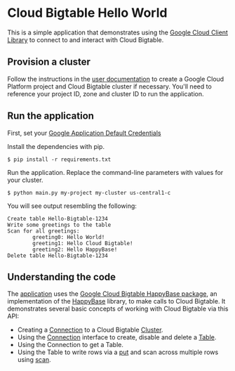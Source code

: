 # Cloud Bigtable Hello World

This is a simple application that demonstrates using the [Google Cloud Client
Library][gcloud-python] to connect to and interact with Cloud Bigtable.

[gcloud-python]: https://github.com/GoogleCloudPlatform/gcloud-python


## Provision a cluster

Follow the instructions in the [user documentation](https://cloud.google.com/bigtable/docs/creating-cluster)
to create a Google Cloud Platform project and Cloud Bigtable cluster if necessary.
You'll need to reference your project ID, zone and cluster ID to run the application.


## Run the application

First, set your [Google Application Default Credentials](https://developers.google.com/identity/protocols/application-default-credentials)

Install the dependencies with pip.

```
$ pip install -r requirements.txt
```

Run the application. Replace the command-line parameters with values for your cluster.

```
$ python main.py my-project my-cluster us-central1-c
```

You will see output resembling the following:

```
Create table Hello-Bigtable-1234
Write some greetings to the table
Scan for all greetings:
        greeting0: Hello World!
        greeting1: Hello Cloud Bigtable!
        greeting2: Hello HappyBase!
Delete table Hello-Bigtable-1234
```

## Understanding the code

The [application](main.py) uses the [Google Cloud Bigtable HappyBase
package][Bigtable HappyBase], an implementation of the [HappyBase][HappyBase]
library, to make calls to Cloud Bigtable. It demonstrates several basic
concepts of working with Cloud Bigtable via this API:

[Bigtable HappyBase]: https://googlecloudplatform.github.io/gcloud-python/stable/happybase-package.html
[HappyBase]: http://happybase.readthedocs.io/en/latest/index.html

- Creating a [Connection][HappyBase Connection] to a Cloud Bigtable
  [Cluster][Cluster API].
- Using the [Connection][HappyBase Connection] interface to create, disable and
  delete a [Table][HappyBase Table].
- Using the Connection to get a Table.
- Using the Table to write rows via a [put][HappyBase Table Put] and scan
  across multiple rows using [scan][HappyBase Table Scan].

[Cluster API]: https://googlecloudplatform.github.io/gcloud-python/stable/bigtable-cluster.html
[HappyBase Connection]: https://googlecloudplatform.github.io/gcloud-python/stable/happybase-connection.html
[HappyBase Table]: https://googlecloudplatform.github.io/gcloud-python/stable/happybase-table.html
[HappyBase Table Put]: https://googlecloudplatform.github.io/gcloud-python/stable/happybase-table.html#gcloud.bigtable.happybase.table.Table.put
[HappyBase Table Scan]: https://googlecloudplatform.github.io/gcloud-python/stable/happybase-table.html#gcloud.bigtable.happybase.table.Table.scan

